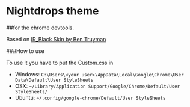 # Nightdrops theme

##for the chrome devtools.

Based on [IR_Black Skin by Ben Truyman](https://gist.github.com/bentruyman/1150520)

###How to use

To use it you have to put the Custom.css in

- Windows:  ```C:\Users\<your user>\AppData\Local\Google\Chrome\User Data\Default\User StyleSheets```
- OSX: ```~/Library/Application Support/Google/Chrome/Default/User StyleSheets/```
- Ubuntu: ```~/.config/google-chrome/Default/User StyleSheets```